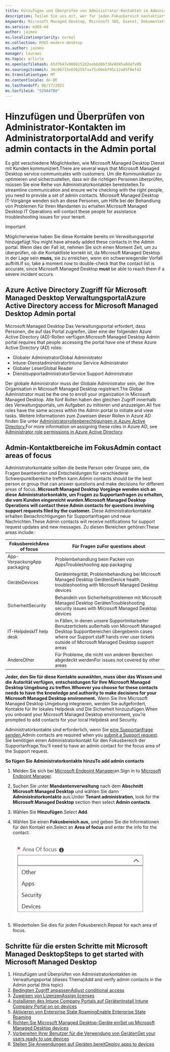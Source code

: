 ```yaml
---
title: Hinzufügen und Überprüfen von Administrator-Kontakten im Administratorportal
description: Teilen Sie uns mit, wer für jeden Fokusbereich kontaktiert werden soll.
keywords: Microsoft Managed Desktop, Microsoft 365, Dienst, Dokumentation
ms.service: m365-md
author: jaimeo
ms.localizationpriority: normal
ms.collection: M365-modern-desktop
ms.author: jaimeo
manager: laurawi
ms.topic: article
ms.openlocfilehash: 65d7647e9000152d2eeb8d6bf36e8d45a0d4fa90
ms.sourcegitcommit: 34c06715e036255faa75c66ebf95c12a85f8ef42
ms.translationtype: MT
ms.contentlocale: de-DE
ms.lasthandoff: 06/17/2021
ms.locfileid: "52984700"
---
```

# <a name="add-and-verify-admin-contacts-in-the-admin-portal"></a><span data-ttu-id="e571b-104">Hinzufügen und Überprüfen von Administrator-Kontakten im Administratorportal</span><span class="sxs-lookup"><span data-stu-id="e571b-104">Add and verify admin contacts in the Admin portal</span></span>

<span data-ttu-id="e571b-105">Es gibt verschiedene Möglichkeiten, wie Microsoft Managed Desktop Dienst mit Kunden kommuniziert.</span><span class="sxs-lookup"><span data-stu-id="e571b-105">There are several ways that Microsoft Managed Desktop service communicates with customers.</span></span> <span data-ttu-id="e571b-106">Um die Kommunikation zu optimieren und sicherzustellen, dass wir die richtigen Personen überprüfen, müssen Sie eine Reihe von Administratorkontakten bereitstellen.</span><span class="sxs-lookup"><span data-stu-id="e571b-106">To streamline communication and ensure we’re checking with the right people, you need to provide a set of admin contacts.</span></span> <span data-ttu-id="e571b-107">Microsoft Managed Desktop IT-Vorgänge wenden sich an diese Personen, um Hilfe bei der Behandlung von Problemen für Ihren Mandanten zu erhalten.</span><span class="sxs-lookup"><span data-stu-id="e571b-107">Microsoft Managed Desktop IT Operations will contact these people for assistance troubleshooting issues for your tenant.</span></span>

> [!IMPORTANT]
> <span data-ttu-id="e571b-108">Möglicherweise haben Sie diese Kontakte bereits im Verwaltungsportal hinzugefügt.</span><span class="sxs-lookup"><span data-stu-id="e571b-108">You might have already added these contacts in the Admin portal.</span></span> <span data-ttu-id="e571b-109">Wenn dies der Fall ist, nehmen Sie sich einen Moment Zeit, um zu überprüfen, ob die Kontaktliste korrekt ist, da Microsoft Managed Desktop in der Lage sein **muss,** sie zu erreichen, wenn ein schwerwiegender Vorfall auftritt.</span><span class="sxs-lookup"><span data-stu-id="e571b-109">If so, take a moment now to double-check that the contact list is accurate, since Microsoft Managed Desktop **must** be able to reach them if a severe incident occurs.</span></span>

## <a name="azure-active-directory-access-for-microsoft-managed-desktop-admin-portal"></a><span data-ttu-id="e571b-110">Azure Active Directory Zugriff für Microsoft Managed Desktop Verwaltungsportal</span><span class="sxs-lookup"><span data-stu-id="e571b-110">Azure Active Directory access for Microsoft Managed Desktop Admin portal</span></span>

<span data-ttu-id="e571b-111">Microsoft Managed Desktop Das Verwaltungsportal erfordert, dass Personen, die auf das Portal zugreifen, über eine der folgenden Azure Active Directory (AD)-Rollen verfügen:</span><span class="sxs-lookup"><span data-stu-id="e571b-111">Microsoft Managed Desktop Admin portal requires that people accessing the portal have one of these Azure Active Directory (AD) roles:</span></span>
- <span data-ttu-id="e571b-112">Globaler Administrator</span><span class="sxs-lookup"><span data-stu-id="e571b-112">Global Administrator</span></span>
- <span data-ttu-id="e571b-113">Intune-Dienstadministrator</span><span class="sxs-lookup"><span data-stu-id="e571b-113">Intune Service Administrator</span></span>
- <span data-ttu-id="e571b-114">Globaler Leser</span><span class="sxs-lookup"><span data-stu-id="e571b-114">Global Reader</span></span>
- <span data-ttu-id="e571b-115">Dienstsupportadministrator</span><span class="sxs-lookup"><span data-stu-id="e571b-115">Service Support Administrator</span></span>

<span data-ttu-id="e571b-116">Der globale Administrator muss der Globale Administrator sein, der Ihre Organisation in Microsoft Managed Desktop registriert.</span><span class="sxs-lookup"><span data-stu-id="e571b-116">The Global Administrator must be the one to enroll your organization in Microsoft Managed Desktop.</span></span> <span data-ttu-id="e571b-117">Alle fünf Rollen haben den gleichen Zugriff innerhalb des Verwaltungsportals, um Aufgaben zu initiieren und anzuzeigen.</span><span class="sxs-lookup"><span data-stu-id="e571b-117">All five roles have the same access within the Admin portal to initiate and view tasks.</span></span> <span data-ttu-id="e571b-118">Weitere Informationen zum Zuweisen dieser Rollen in Azure AD finden Sie unter [Administratorrollenberechtigungen in Azure Active Directory.](/azure/active-directory/users-groups-roles/directory-assign-admin-roles)</span><span class="sxs-lookup"><span data-stu-id="e571b-118">For more information on assigning these roles in Azure AD, see [Administrator role permissions in Azure Active Directory](/azure/active-directory/users-groups-roles/directory-assign-admin-roles).</span></span> 

## <a name="admin-contact-areas-of-focus"></a><span data-ttu-id="e571b-119">Admin-Kontaktbereiche im Fokus</span><span class="sxs-lookup"><span data-stu-id="e571b-119">Admin contact areas of focus</span></span>

<span data-ttu-id="e571b-120">Administratorkontakte sollten die beste Person oder Gruppe sein, die Fragen beantworten und Entscheidungen für verschiedene Schwerpunktbereiche treffen kann.</span><span class="sxs-lookup"><span data-stu-id="e571b-120">Admin contacts should be the best person or group that can answer questions and make decisions for different areas of focus.</span></span> <span data-ttu-id="e571b-121">**Microsoft Managed Desktop Vorgänge wenden sich an diese Administratorkontakte, um Fragen zu Supportanfragen zu erhalten, die vom Kunden eingereicht wurden.**</span><span class="sxs-lookup"><span data-stu-id="e571b-121">**Microsoft Managed Desktop Operations will contact these Admin contacts for questions involving support requests filed by the customer.**</span></span> <span data-ttu-id="e571b-122">Diese Administratorkontakte erhalten Benachrichtigungen für Supportanfragen und neue Nachrichten.</span><span class="sxs-lookup"><span data-stu-id="e571b-122">These Admin contacts will receive notifications for support request updates and new messages.</span></span> <span data-ttu-id="e571b-123">Zu diesen Bereichen gehören:</span><span class="sxs-lookup"><span data-stu-id="e571b-123">These areas include:</span></span>

<span data-ttu-id="e571b-124">Fokusbereich</span><span class="sxs-lookup"><span data-stu-id="e571b-124">Area of focus</span></span> | <span data-ttu-id="e571b-125">Für Fragen zu</span><span class="sxs-lookup"><span data-stu-id="e571b-125">For questions about</span></span>
--- | ---
<span data-ttu-id="e571b-126">App-Verpackung</span><span class="sxs-lookup"><span data-stu-id="e571b-126">App packaging</span></span> | <span data-ttu-id="e571b-127">Problembehandlung beim Packen von Apps</span><span class="sxs-lookup"><span data-stu-id="e571b-127">Troubleshooting app packaging</span></span>
<span data-ttu-id="e571b-128">Geräte</span><span class="sxs-lookup"><span data-stu-id="e571b-128">Devices</span></span> | <span data-ttu-id="e571b-129">Geräteintegrität, Problembehandlung bei Microsoft Managed Desktop Geräten</span><span class="sxs-lookup"><span data-stu-id="e571b-129">Device health, troubleshooting with Microsoft Managed Desktop devices</span></span>
<span data-ttu-id="e571b-130">Sicherheit</span><span class="sxs-lookup"><span data-stu-id="e571b-130">Security</span></span> | <span data-ttu-id="e571b-131">Behandeln von Sicherheitsproblemen mit Microsoft Managed Desktop Geräten</span><span class="sxs-lookup"><span data-stu-id="e571b-131">Troubleshooting security issues with Microsoft Managed Desktop devices</span></span>
<span data-ttu-id="e571b-132">IT-Helpdesk</span><span class="sxs-lookup"><span data-stu-id="e571b-132">IT help desk</span></span> | <span data-ttu-id="e571b-133">in Fällen, in denen unsere Supportmitarbeiter Benutzertickets außerhalb von Microsoft Managed Desktop Supportbereichen übergeben</span><span class="sxs-lookup"><span data-stu-id="e571b-133">in cases where our Support staff hands over user tickets outside of Microsoft Managed Desktop support areas</span></span> 
<span data-ttu-id="e571b-134">Andere</span><span class="sxs-lookup"><span data-stu-id="e571b-134">Other</span></span> | <span data-ttu-id="e571b-135">Für Probleme, die nicht von anderen Bereichen abgedeckt werden</span><span class="sxs-lookup"><span data-stu-id="e571b-135">For issues not covered by other areas</span></span>

<span data-ttu-id="e571b-136">**Jeder, den Sie für diese Kontakte auswählen, muss über das Wissen und die Autorität verfügen, entscheidungen für Ihre Microsoft Managed Desktop Umgebung zu treffen.**</span><span class="sxs-lookup"><span data-stu-id="e571b-136">**Whoever you choose for these contacts needs to have the knowledge and authority to make decisions for your Microsoft Managed Desktop environment.**</span></span> <span data-ttu-id="e571b-137">Wenn Sie Ihre Microsoft Managed Desktop Umgebung integrieren, werden Sie aufgefordert, Kontakte für Ihr lokales Helpdesk und Die Sicherheit hinzuzufügen.</span><span class="sxs-lookup"><span data-stu-id="e571b-137">When you onboard your Microsoft Managed Desktop environment, you’re prompted to add contacts for your local Helpdesk and Security.</span></span> 

<span data-ttu-id="e571b-138">Administratorkontakte sind erforderlich, wenn Sie [eine Supportanfrage senden.](../service-description/support.md)</span><span class="sxs-lookup"><span data-stu-id="e571b-138">Admin contacts are required when you [submit a Support request](../service-description/support.md).</span></span> <span data-ttu-id="e571b-139">Sie benötigen einen Administratorkontakt für den Fokusbereich der Supportanfrage.</span><span class="sxs-lookup"><span data-stu-id="e571b-139">You’ll need to have an admin contact for the focus area of the Support request.</span></span> 

<span data-ttu-id="e571b-140">**So fügen Sie Administratorkontakte hinzu**</span><span class="sxs-lookup"><span data-stu-id="e571b-140">**To add admin contacts**</span></span>

1.  <span data-ttu-id="e571b-141">Melden Sie sich bei [Microsoft Endpoint Manager](https://endpoint.microsoft.com)an.</span><span class="sxs-lookup"><span data-stu-id="e571b-141">Sign in to [Microsoft Endpoint Manager](https://endpoint.microsoft.com).</span></span> 

2.  <span data-ttu-id="e571b-142">Suchen Sie unter **Mandantenverwaltung** nach dem **Abschnitt Microsoft Managed Desktop** und wählen Sie dann **Administratorkontakte** aus.</span><span class="sxs-lookup"><span data-stu-id="e571b-142">Under **Tenant administration**, look for the **Microsoft Managed Desktop** section then select **Admin contacts**.</span></span> 

3. <span data-ttu-id="e571b-143">Wählen Sie **Hinzufügen**.</span><span class="sxs-lookup"><span data-stu-id="e571b-143">Select **Add**.</span></span>

4.  <span data-ttu-id="e571b-144">Wählen Sie einen **Fokusbereich aus,** und geben Sie die Informationen für den Kontakt ein.</span><span class="sxs-lookup"><span data-stu-id="e571b-144">Select an **Area of focus** and enter the info for the contact.</span></span> 

    ![die Liste der Schwerpunktbereiche, z. B. "Andere", "Apps" und "Sicherheit".](../../media/areaoffocus.png)

5. <span data-ttu-id="e571b-146">Wiederholen Sie dies für jeden Fokusbereich.</span><span class="sxs-lookup"><span data-stu-id="e571b-146">Repeat for each area of focus.</span></span> 

## <a name="steps-to-get-started-with-microsoft-managed-desktop"></a><span data-ttu-id="e571b-147">Schritte für die ersten Schritte mit Microsoft Managed Desktop</span><span class="sxs-lookup"><span data-stu-id="e571b-147">Steps to get started with Microsoft Managed Desktop</span></span>

1. <span data-ttu-id="e571b-148">Hinzufügen und Überprüfen von Administratorkontakten im Verwaltungsportal (dieses Thema)</span><span class="sxs-lookup"><span data-stu-id="e571b-148">Add and verify admin contacts in the Admin portal (this topic)</span></span>
2. [<span data-ttu-id="e571b-149">Bedingten Zugriff anpassen</span><span class="sxs-lookup"><span data-stu-id="e571b-149">Adjust conditional access</span></span>](conditional-access.md)
3. [<span data-ttu-id="e571b-150">Zuweisen von Lizenzen</span><span class="sxs-lookup"><span data-stu-id="e571b-150">Assign licenses</span></span>](assign-licenses.md)
4. [<span data-ttu-id="e571b-151">Installieren des Intune Company Portals auf Geräten</span><span class="sxs-lookup"><span data-stu-id="e571b-151">Install Intune Company Portal on on devices</span></span>](company-portal.md)
5. [<span data-ttu-id="e571b-152">Aktivieren von Enterprise State Roaming</span><span class="sxs-lookup"><span data-stu-id="e571b-152">Enable Enterprise State Roaming</span></span>](enterprise-state-roaming.md)
6. [<span data-ttu-id="e571b-153">Richten Sie Microsoft Managed Desktop-Geräte ein</span><span class="sxs-lookup"><span data-stu-id="e571b-153">Set up Microsoft Managed Desktop devices</span></span>](set-up-devices.md)
7. [<span data-ttu-id="e571b-154">Vorbereiten Ihrer Benutzer für die Verwendung von Geräten</span><span class="sxs-lookup"><span data-stu-id="e571b-154">Get your users ready to use devices</span></span>](get-started-devices.md)
8. [<span data-ttu-id="e571b-155">Stellen Sie Anwendungen auf Geräten bereit</span><span class="sxs-lookup"><span data-stu-id="e571b-155">Deploy apps to devices</span></span>](deploy-apps.md)
